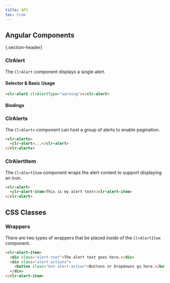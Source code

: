 ```yaml
---
title: API
toc: true
---
```


## Angular Components

{.section-header}

### ClrAlert

The `ClrAlert` component displays a single alert.

#### Selector & Basic Usage

<doc-code>

```html
<clr-alert clrAlertType="warning"></clr-alert>
```

</doc-code>

#### Bindings

<DocComponentApi component="ClrAlert" item="bindings" />

### ClrAlerts

The `ClrAlerts` component can host a group of alerts to enable pagination.

<doc-code>

```html
<clr-alerts>
  <clr-alert>...</clr-alert>
</clr-alerts>
```

</doc-code>

<DocComponentApi component="ClrAlerts" item="bindings" />

### ClrAlertItem

The `ClrAlertItem` component wraps the alert content to support displaying an icon.

<doc-code>

```html
<clr-alert>
  <clr-alert-item>This is my alert text</clr-alert-item>
</clr-alert>
```

</doc-code>

## CSS Classes

### Wrappers

There are two types of wrappers that be placed inside of the `ClrAlertItem` component.

<doc-code>

```html
<clr-alert-item>
  <div class="alert-text">The alert text goes here.</div>
  <div class="alert-actions">
    <button class="btn alert-action">Buttons or Dropdowns go here.</button>
  </div>
</clr-alert-item>
```

</doc-code>

<DocComponentApi component="ClrAlertItem" item="css" />
